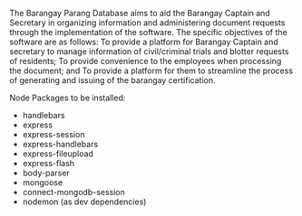 The Barangay Parang Database aims to aid the Barangay Captain and Secretary in organizing information and administering document requests through the implementation of the software.
The specific objectives of the software are as follows: 
To provide a platform for Barangay Captain and secretary to manage information of civil/criminal trials and blotter requests of residents;
To provide convenience to the employees when processing the document; and
To provide a platform for them to streamline the process of generating and issuing of the barangay certification.

Node Packages to be installed:
- handlebars
- express
- express-session
- express-handlebars
- express-fileupload 
- express-flash  
- body-parser 
- mongoose   
- connect-mongodb-session
- nodemon (as dev dependencies)
